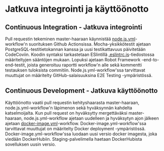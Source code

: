 # Jatkuva integrointi ja käyttöönotto

## Continuous Integration - Jatkuva integrointi

Pull requestin tekeminen master-haaraan käynnistää [node.js.yml](https://github.com/hytuslain/hytuslain/blob/master/.github/workflows/node.js.yml)-workflow'n suorituksen Github Actionsissa. Mocha-yksikkötestit ajetaan PostgreSQL-testitietokannan kanssa ja uusi testikattavuus päivitetään CodeCoviin. Koodin syntaksi tarkastetaan ESlintillä [.eslintrc.js](https://github.com/hytuslain/hytuslain/blob/master/dev/.eslintrc.js)-tiedostossa määriteltyjen sääntöjen mukaan. Lopuksi ajetaan Robot Framework -end-to-end-testit, joista generoituu raportti workflow'n alle sekä kommentti testauksen tuloksista commitiin. Node.js.yml-workflow'ssa tarvittavat muuttujat on määritelty GitHub-salaisuuksina E2E Testing -ympäristössä. 

## Continuous Development - Jatkuva käyttöönotto

Käyttöönotto vaatii pull requestin kehityshaarasta master-haaraan, node.js.yml-workflow'n läpimenon sekä hyväksynnän kahdelta katselmoijalta. Kun pull request on hyväksytty mergettäväksi master-haaraan, node.js.yml-workflow ajetaan uudelleen ja hyväksytyn ajon jälkeen ajetaan [docker-image.yml](https://github.com/hytuslain/hytuslain/blob/master/.github/workflows/docker-image.yml)-workflow. Docker-image.yml-workflow'ssa tarvittavat muuttujat on määritelty Docker deployment -ympäristössä. Docker-image.yml-workflow'ssa luodaan uusi versio docker imagesta, joka viedään DockerHubiin. Staging-palvelimella haetaan DockerHubista sovelluksen uusin versio. 
